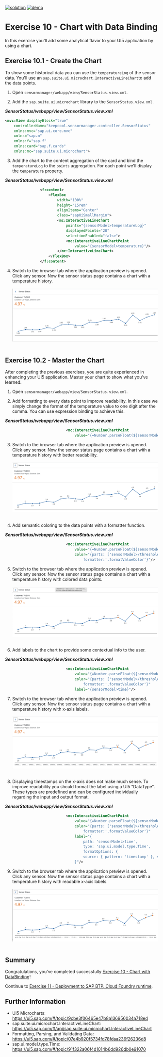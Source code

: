 [![solution](https://flat.badgen.net/badge/solution/available/green?icon=github)](../../../../tree/gh-pages/ex10)
[![demo](https://flat.badgen.net/badge/demo/deployed/blue?icon=chrome)](https://dirkelko.github.io/Developing-Apps-with-SAPUI5/ex10/sensormanager/webapp/)

# Exercise 10 - Chart with Data Binding

In this exercise you'll add some analytical flavor to your UI5 application by using a chart.

## Exercise 10.1 - Create the Chart

To show some historical data you can use the `temperatureLog` of the sensor data. You'll use an `sap.suite.ui.microchart.InteractiveLineChart`to add the data points.

1. Open `sensormanager/webapp/view/SensorStatus.view.xml`. 

2. Add the `sap.suite.ui.microchart` library to the `SensorStatus.view.xml`.

***SensorStatus/webapp/view/SensorStatus.view.xml***

````xml
<mvc:View displayBlock="true" 
    controllerName="keepcool.sensormanager.controller.SensorStatus"
    xmlns:mvc="sap.ui.core.mvc"
    xmlns="sap.m"
    xmlns:f="sap.f"
    xmlns:card="sap.f.cards"
    xmlns:mc="sap.suite.ui.microchart">
````

3. Add the chart to the content aggregation of the card and bind the `temperatureLog` to the `points` aggregation. For each point we'll display the `temperature` property.

***SensorStatus/webapp/view/SensorStatus.view.xml***

````xml
                <f:content>
                    <FlexBox 
                        width="100%" 
                        height="15rem" 
                        alignItems="Center" 
                        class="sapUiSmallMargin">
                        <mc:InteractiveLineChart 
                            points="{sensorModel>temperatureLog}" 
                            displayedPoints="20" 
                            selectionEnabled="false">
                            <mc:InteractiveLineChartPoint 
                                value="{sensorModel>temperature}"/>
                        </mc:InteractiveLineChart>
                    </FlexBox>
                </f:content>
````

4. Switch to the browser tab where the application preview is opened. Click any sensor. Now the sensor status page contains a chart with a temperature history.
<br><br>![](images/10_01_0010.png)<br><br>

## Exercise 10.2 - Master the Chart

After completing the previous exercises, you are quite experienced in enhancing your UI5 application. Master your chart to show what you've learned.

1. Open `sensormanager/webapp/view/SensorStatus.view.xml`.

2. Add formatting to every data point to improve readability. In this case we simply change the format of the temperature value to one digit after the comma. You can use expression binding to achieve this.

***SensorStatus/webapp/view/SensorStatus.view.xml***

````xml
                            <mc:InteractiveLineChartPoint 
                                value="{=Number.parseFloat(${sensorModel>temperature}.toFixed(1))}"/>
````

3. Switch to the browser tab where the application preview is opened. Click any sensor. Now the sensor status page contains a chart with a temperature history with better readability.
<br><br>![](images/10_02_0010.png)<br><br>

4. Add semantic coloring to the data points with a formatter function.

***SensorStatus/webapp/view/SensorStatus.view.xml***

````xml
                            <mc:InteractiveLineChartPoint 
                                value="{=Number.parseFloat(${sensorModel>temperature}.toFixed(1))}"
                                color="{parts: ['sensorModel>/threshold', 'sensorModel>temperature'], 
                                    formatter:'.formatValueColor'}"/>
````

5. Switch to the browser tab where the application preview is opened. Click any sensor. Now the sensor status page contains a chart with a temperature history with colored data points.
<br><br>![](images/10_02_0020.png)<br><br>

6. Add labels to the chart to provide some contextual info to the user.

***SensorStatus/webapp/view/SensorStatus.view.xml***

````xml
                            <mc:InteractiveLineChartPoint 
                                value="{=Number.parseFloat(${sensorModel>temperature}.toFixed(1))}"
                                color="{parts: ['sensorModel>/threshold', 'sensorModel>temperature'], 
                                    formatter:'.formatValueColor'}"
                                label="{sensorModel>time}"/>
````

7. Switch to the browser tab where the application preview is opened. Click any sensor. Now the sensor status page contains a chart with a temperature history with x-axis labels. 
<br><br>![](images/10_02_0030.png)<br><br>

8. Displaying timestamps on the x-axis does not make much sense. To improve readability you should format the label using a UI5 "DataType". These types are predefined and can be configured individually regarding the input and output format.

***SensorStatus/webapp/view/SensorStatus.view.xml***

````xml
                            <mc:InteractiveLineChartPoint 
                                value="{=Number.parseFloat(${sensorModel>temperature}.toFixed(1))}"
                                color="{parts: ['sensorModel>/threshold', 'sensorModel>temperature'], 
                                    formatter:'.formatValueColor'}"
                                label="{
                                    path: 'sensorModel>time',
                                    type: 'sap.ui.model.type.Time',
                                    formatOptions: {
                                    source: { pattern: 'timestamp' }, style: 'short' }
                                }"/>
````

9. Switch to the browser tab where the application preview is opened. Click any sensor. Now the sensor status page contains a chart with a temperature history with readable x-axis labels. 
<br><br>![](images/10_02_0040.png)<br><br>

## Summary

Congratulations, you've completed successfully [Exercise 10 - Chart with DataBinding](#exercise-10---chart-with-databinding)!

Continue to [Exercise 11 - Deployment to SAP BTP, Cloud Foundry runtime](../ex11/README.md).


## Further Information

* UI5 Microcharts: https://ui5.sap.com/#/topic/9cbe3f06465e47b8a136956034a718ed
* sap.suite.ui.microchart.InteractiveLineChart: https://ui5.sap.com/#/api/sap.suite.ui.microchart.InteractiveLineChart
* Formatting, Parsing, and Validating Data: https://ui5.sap.com/#/topic/07e4b920f5734fd78fdaa236f26236d8
* sap.ui.model.type.Time: https://ui5.sap.com/#/topic/91f322a06f4d1014b6dd926db0e91070
